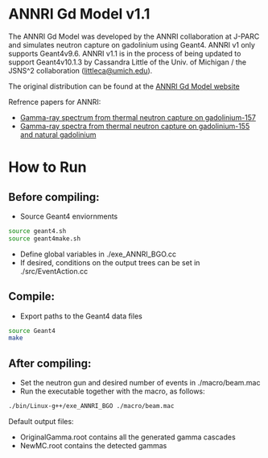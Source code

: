 ANNRI Gd Model v1.1
=====

The ANNRI Gd Model was developed by the ANNRI collaboration at J-PARC and simulates neutron capture on gadolinium using Geant4. ANNRI v1 only supports Geant4v9.6. ANNRI v1.1 is in the process of
being updated to support Geant4v10.1.3 by Cassandra Little of the Univ. of Michigan / the JSNS^2 collaboration (littleca@umich.edu).

The original distribution can be found at the [ANNRI Gd Model website](https://www.physics.okayama-u.ac.jp/~sakuda/ANNRI-Gd_ver1.html)

Refrence papers for ANNRI:
- [Gamma-ray spectrum from thermal neutron capture on gadolinium-157](https://doi.org/10.1093/ptep/ptz002)
- [Gamma-ray spectra from thermal neutron capture on gadolinium-155 and natural gadolinium](https://doi.org/10.1093/ptep/ptaa015)


How to Run
=====
## Before compiling:

- Source Geant4 enviornments
```bash
source geant4.sh
source geant4make.sh
```
- Define global variables in ./exe_ANNRI_BGO.cc
- If desired, conditions on the output trees can be set in ./src/EventAction.cc
 

## Compile:

- Export paths to the Geant4 data files

```bash
source Geant4
make
```

 

## After compiling:

- Set the neutron gun and desired number of events in ./macro/beam.mac
- Run the executable together with the macro, as follows:
```bash
./bin/Linux-g++/exe_ANNRI_BGO ./macro/beam.mac
```
 

Default output files:
- OriginalGamma.root contains all the generated gamma cascades
- NewMC.root contains the detected gammas
